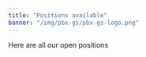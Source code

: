 ```yaml
---
title: "Positions available"
banner: "/img/pbx-gs/pbx-gs-logo.png"
---
```


Here are all our open positions
